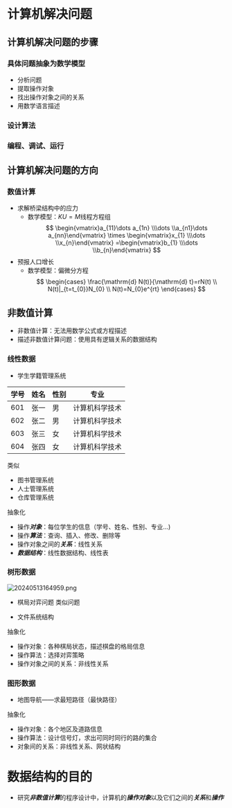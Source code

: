 # 计算机解决问题
## 计算机解决问题的步骤
### 具体问题抽象为数学模型
- 分析问题
- 提取操作对象
- 找出操作对象之间的关系
- 用数学语言描述

### 设计算法
### 编程、调试、运行

## 计算机解决问题的方向
### 数值计算

- 求解桥梁结构中的应力
  - 数学模型：$KU=M$线程方程组
$$
\begin{vmatrix}a_{11}\dots a_{1n} \\\dots \\a_{n1}\dots a_{nn}\end{vmatrix}
\times \begin{vmatrix}x_{1} \\\dots \\x_{n}\end{vmatrix}
=\begin{vmatrix}b_{1} \\\dots \\b_{n}\end{vmatrix}
$$
- 预报人口增长
  - 数学模型：偏微分方程
$$
\begin{cases}
\frac{\mathrm{d} N(t)}{\mathrm{d} t}=rN(t) \\
N(t)|_{t=t_{0}}N_{0} \\
N(t)=N_{0}e^{rt} 
\end{cases}
$$

## 非数值计算

- 非数值计算：无法用数学公式或方程描述
- 描述非数值计算问题：使用具有逻辑关系的数据结构

### 线性数据
- 学生学籍管理系统

| 学号 | 姓名 | 性别 | 专业           |
| ---- | ---- | ---- | ----------- |
| 601  | 张一 | 男   | 计算机科学技术 |
| 602  | 张二 | 男   | 计算机科学技术 |
| 603  | 张三 | 女   | 计算机科学技术 |
| 604  | 张四 | 女   | 计算机科学技术 | 

类似

- 图书管理系统
- 人士管理系统
- 仓库管理系统

抽象化

- 操作***对象***：每位学生的信息（学号、姓名、性别、专业...)
- 操作***算法***：查询、插入、修改、删除等
- 操作对象之间的***关系***：线性关系
- ***数据结构***：线性数据结构、线性表

### 树形数据
![20240513164959.png](../../attachment/Pasted%20image%2020240513164959.png)

- 棋局对弈问题
类似问题

- 文件系统结构

抽象化

- 操作对象：各种棋局状态，描述棋盘的格局信息
- 操作算法：选择对弈策略
- 操作对象之间的关系：非线性关系

### 图形数据

- 地图导航——求最短路径（最快路径）

抽象化
- 操作对象：各个地区及道路信息
- 操作算法：设计信号灯，求出可同时同行的路的集合
- 对象间的关系：非线性关系、网状结构

# 数据结构的目的

- 研究***非数值计算***的程序设计中，计算机的***操作对象***以及它们之间的***关系***和***操作***

